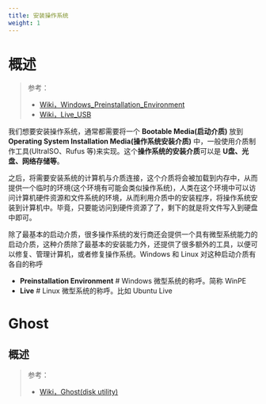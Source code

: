 ```yaml
---
title: 安装操作系统
weight: 1
---
```


# 概述

> 参考：
>
> - [Wiki，Windows_Preinstallation_Environment](https://en.wikipedia.org/wiki/Windows_Preinstallation_Environment)
> - [Wiki，Live_USB](https://en.wikipedia.org/wiki/Live_USB)

我们想要安装操作系统，通常都需要将一个 **Bootable Media(启动介质)** 放到 **Operating System Installation Media(操作系统安装介质)** 中，一般使用介质制作工具(UltraISO、Rufus 等)来实现。这个**操作系统的安装介质**可以是 **U盘、光盘、网络存储等**。

之后，将需要安装系统的计算机与介质连接，这个介质将会被加载到内存中，从而提供一个临时的环境(这个环境有可能会类似操作系统)，人类在这个环境中可以访问计算机硬件资源和文件系统的环境，从而利用介质中的安装程序，将操作系统安装到计算机中。毕竟，只要能访问到硬件资源了了，剩下的就是将文件写入到硬盘中即可。

除了最基本的启动介质，很多操作系统的发行商还会提供一个具有微型系统能力的启动介质，这种介质除了最基本的安装能力外，还提供了很多额外的工具，以便可以修复、管理计算机，或者修复操作系统。Windows 和 Linux 对这种启动介质有各自的称呼

- **Preinstallation Environment** # Windows 微型系统的称呼。简称 WinPE
- **Live** # Linux 微型系统的称呼。比如 Ubuntu Live

# Ghost

## 概述

> 参考：
>
> - [Wiki，Ghost(disk utility)](<https://en.wikipedia.org/wiki/Ghost_(disk_utility)>)
